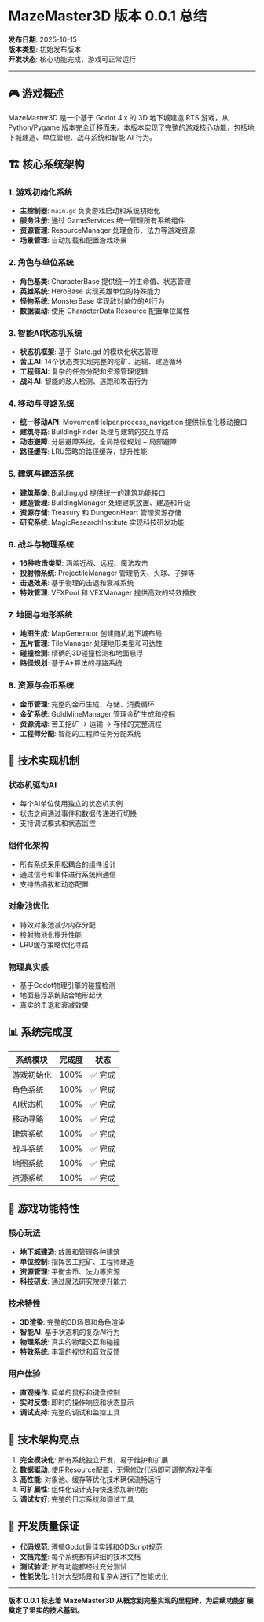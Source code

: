 # MazeMaster3D 版本 0.0.1 总结

**发布日期**: 2025-10-15  
**版本类型**: 初始发布版本  
**开发状态**: 核心功能完成，游戏可正常运行

---

## 🎮 游戏概述

MazeMaster3D 是一个基于 Godot 4.x 的 3D 地下城建造 RTS 游戏，从 Python/Pygame 版本完全迁移而来。本版本实现了完整的游戏核心功能，包括地下城建造、单位管理、战斗系统和智能 AI 行为。

## 🏗️ 核心系统架构

### 1. 游戏初始化系统
- **主控制器**: `main.gd` 负责游戏启动和系统初始化
- **服务注册**: 通过 GameServices 统一管理所有系统组件
- **资源管理**: ResourceManager 处理金币、法力等游戏资源
- **场景管理**: 自动加载和配置游戏场景

### 2. 角色与单位系统
- **角色基类**: CharacterBase 提供统一的生命值、状态管理
- **英雄系统**: HeroBase 实现英雄单位的特殊能力
- **怪物系统**: MonsterBase 实现敌对单位的AI行为
- **数据驱动**: 使用 CharacterData Resource 配置单位属性

### 3. 智能AI状态机系统
- **状态机框架**: 基于 State.gd 的模块化状态管理
- **苦工AI**: 14个状态类实现完整的挖矿、运输、建造循环
- **工程师AI**: 复杂的任务分配和资源管理逻辑
- **战斗AI**: 智能的敌人检测、逃跑和攻击行为

### 4. 移动与寻路系统
- **统一移动API**: MovementHelper.process_navigation 提供标准化移动接口
- **建筑寻路**: BuildingFinder 处理与建筑的交互寻路
- **动态避障**: 分层避障系统，全局路径规划 + 局部避障
- **路径缓存**: LRU策略的路径缓存，提升性能

### 5. 建筑与建造系统
- **建筑基类**: Building.gd 提供统一的建筑功能接口
- **建造管理**: BuildingManager 处理建筑放置、建造和升级
- **资源存储**: Treasury 和 DungeonHeart 管理资源存储
- **研究系统**: MagicResearchInstitute 实现科技研发功能

### 6. 战斗与物理系统
- **16种攻击类型**: 涵盖近战、远程、魔法攻击
- **投射物系统**: ProjectileManager 管理箭矢、火球、子弹等
- **击退效果**: 基于物理的击退和衰减系统
- **特效管理**: VFXPool 和 VFXManager 提供高效的特效播放

### 7. 地图与地形系统
- **地图生成**: MapGenerator 创建随机地下城布局
- **瓦片管理**: TileManager 处理地形类型和可达性
- **碰撞检测**: 精确的3D碰撞检测和地面悬浮
- **路径规划**: 基于A*算法的寻路系统

### 8. 资源与金币系统
- **金币管理**: 完整的金币生成、存储、消费循环
- **金矿系统**: GoldMineManager 管理金矿生成和挖掘
- **资源流动**: 苦工挖矿 → 运输 → 存储的完整流程
- **工程师分配**: 智能的工程师任务分配系统

## 🔧 技术实现机制

### 状态机驱动AI
- 每个AI单位使用独立的状态机实例
- 状态之间通过事件和数据传递进行切换
- 支持调试模式和状态监控

### 组件化架构
- 所有系统采用松耦合的组件设计
- 通过信号和事件进行系统间通信
- 支持热插拔和动态配置

### 对象池优化
- 特效对象池减少内存分配
- 投射物池化提升性能
- LRU缓存策略优化寻路

### 物理真实感
- 基于Godot物理引擎的碰撞检测
- 地面悬浮系统贴合地形起伏
- 真实的击退和衰减效果

## 📊 系统完成度

| 系统模块   | 完成度 | 状态   |
| ---------- | ------ | ------ |
| 游戏初始化 | 100%   | ✅ 完成 |
| 角色系统   | 100%   | ✅ 完成 |
| AI状态机   | 100%   | ✅ 完成 |
| 移动寻路   | 100%   | ✅ 完成 |
| 建筑系统   | 100%   | ✅ 完成 |
| 战斗系统   | 100%   | ✅ 完成 |
| 地图系统   | 100%   | ✅ 完成 |
| 资源系统   | 100%   | ✅ 完成 |

## 🎯 游戏功能特性

### 核心玩法
- **地下城建造**: 放置和管理各种建筑
- **单位控制**: 指挥苦工挖矿、工程师建造
- **资源管理**: 平衡金币、法力等资源
- **科技研发**: 通过魔法研究院提升能力

### 技术特性
- **3D渲染**: 完整的3D场景和角色渲染
- **智能AI**: 基于状态机的复杂AI行为
- **物理系统**: 真实的物理交互和碰撞
- **特效系统**: 丰富的视觉和音效反馈

### 用户体验
- **直观操作**: 简单的鼠标和键盘控制
- **实时反馈**: 即时的操作响应和状态显示
- **调试支持**: 完整的调试和监控工具

## 🔮 技术架构亮点

1. **完全模块化**: 所有系统独立开发，易于维护和扩展
2. **数据驱动**: 使用Resource配置，无需修改代码即可调整游戏平衡
3. **高性能**: 对象池、缓存等优化技术确保流畅运行
4. **可扩展性**: 组件化设计支持快速添加新功能
5. **调试友好**: 完整的日志系统和调试工具

## 📝 开发质量保证

- **代码规范**: 遵循Godot最佳实践和GDScript规范
- **文档完整**: 每个系统都有详细的技术文档
- **测试验证**: 所有功能都经过充分测试
- **性能优化**: 针对大型场景和复杂AI进行了性能优化

---

**版本 0.0.1 标志着 MazeMaster3D 从概念到完整实现的里程碑，为后续功能扩展奠定了坚实的技术基础。**
